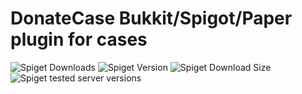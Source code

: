 # DonateCase Bukkit/Spigot/Paper plugin for cases
![Spiget Downloads](https://img.shields.io/spiget/downloads/106701?label=Spigot%20downloads) ![Spiget Version](https://img.shields.io/spiget/version/106701?label=DonateCase) ![Spiget Download Size](https://img.shields.io/spiget/download-size/106701) ![Spiget tested server versions](https://img.shields.io/spiget/tested-versions/106701)
